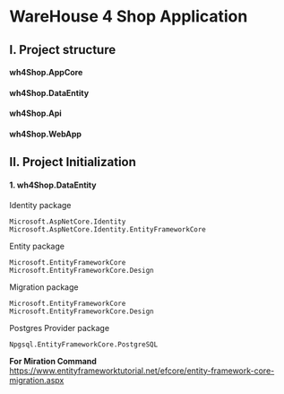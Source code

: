 # WareHouse 4 Shop Application 
## I. Project structure

#### wh4Shop.AppCore
#### wh4Shop.DataEntity
#### wh4Shop.Api
#### wh4Shop.WebApp	


## II. Project Initialization
#### 1. wh4Shop.DataEntity

Identity package

	Microsoft.AspNetCore.Identity
	Microsoft.AspNetCore.Identity.EntityFrameworkCore

Entity package

	Microsoft.EntityFrameworkCore
	Microsoft.EntityFrameworkCore.Design

Migration package

	Microsoft.EntityFrameworkCore
	Microsoft.EntityFrameworkCore.Design

Postgres Provider package

	Npgsql.EntityFrameworkCore.PostgreSQL
	

<b>For Miration Command</b><br>
	https://www.entityframeworktutorial.net/efcore/entity-framework-core-migration.aspx

